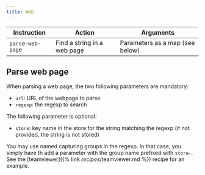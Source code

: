 ```yaml
---
title: Web
---
```


| Instruction      | Action                      | Arguments                       |
| ---------------- | --------------------------- | ------------------------------- |
| `parse-web-page` | Find a string in a web page | Parameters as a map (see below) |

## Parse web page

When parsing a web page, the two following parameters are mandatory:

- `url`: URL of the webpage to parse
- `regexp`: the regexp to search

The following parameter is optional:

- `store`: key name in the store for the string matching the regexp (if not provided, the string is not stored)

You may use named capturing groups in the regexp. In that case, you simply have th add a parameter with the group name prefixed with `store-`. See the [teamviewer]({% link _recipes_/teamviewer.md %}) recipe for an example.
